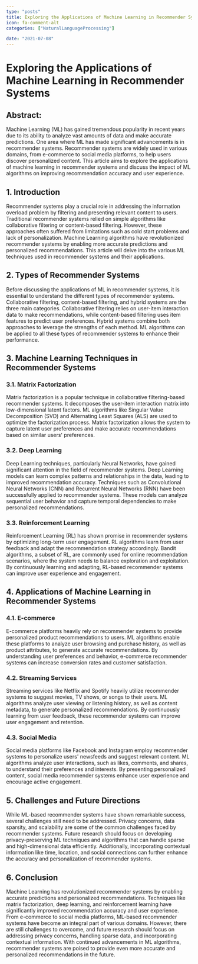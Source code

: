 ```yaml
---
type: "posts"
title: Exploring the Applications of Machine Learning in Recommender Systems
icon: fa-comment-alt
categories: ["NaturalLanguageProcessing"]

date: "2021-07-08"
---
```




# Exploring the Applications of Machine Learning in Recommender Systems

## Abstract:
Machine Learning (ML) has gained tremendous popularity in recent years due to its ability to analyze vast amounts of data and make accurate predictions. One area where ML has made significant advancements is in recommender systems. Recommender systems are widely used in various domains, from e-commerce to social media platforms, to help users discover personalized content. This article aims to explore the applications of machine learning in recommender systems and discuss the impact of ML algorithms on improving recommendation accuracy and user experience.

## 1. Introduction
Recommender systems play a crucial role in addressing the information overload problem by filtering and presenting relevant content to users. Traditional recommender systems relied on simple algorithms like collaborative filtering or content-based filtering. However, these approaches often suffered from limitations such as cold start problems and lack of personalization. Machine Learning algorithms have revolutionized recommender systems by enabling more accurate predictions and personalized recommendations. This article will delve into the various ML techniques used in recommender systems and their applications.

## 2. Types of Recommender Systems
Before discussing the applications of ML in recommender systems, it is essential to understand the different types of recommender systems. Collaborative filtering, content-based filtering, and hybrid systems are the three main categories. Collaborative filtering relies on user-item interaction data to make recommendations, while content-based filtering uses item features to predict user preferences. Hybrid systems combine both approaches to leverage the strengths of each method. ML algorithms can be applied to all these types of recommender systems to enhance their performance.

## 3. Machine Learning Techniques in Recommender Systems
### 3.1. Matrix Factorization
Matrix factorization is a popular technique in collaborative filtering-based recommender systems. It decomposes the user-item interaction matrix into low-dimensional latent factors. ML algorithms like Singular Value Decomposition (SVD) and Alternating Least Squares (ALS) are used to optimize the factorization process. Matrix factorization allows the system to capture latent user preferences and make accurate recommendations based on similar users' preferences.

### 3.2. Deep Learning
Deep Learning techniques, particularly Neural Networks, have gained significant attention in the field of recommender systems. Deep Learning models can learn complex patterns and relationships in the data, leading to improved recommendation accuracy. Techniques such as Convolutional Neural Networks (CNN) and Recurrent Neural Networks (RNN) have been successfully applied to recommender systems. These models can analyze sequential user behavior and capture temporal dependencies to make personalized recommendations.

### 3.3. Reinforcement Learning
Reinforcement Learning (RL) has shown promise in recommender systems by optimizing long-term user engagement. RL algorithms learn from user feedback and adapt the recommendation strategy accordingly. Bandit algorithms, a subset of RL, are commonly used for online recommendation scenarios, where the system needs to balance exploration and exploitation. By continuously learning and adapting, RL-based recommender systems can improve user experience and engagement.

## 4. Applications of Machine Learning in Recommender Systems
### 4.1. E-commerce
E-commerce platforms heavily rely on recommender systems to provide personalized product recommendations to users. ML algorithms enable these platforms to analyze user browsing and purchase history, as well as product attributes, to generate accurate recommendations. By understanding user preferences and behavior, e-commerce recommender systems can increase conversion rates and customer satisfaction.

### 4.2. Streaming Services
Streaming services like Netflix and Spotify heavily utilize recommender systems to suggest movies, TV shows, or songs to their users. ML algorithms analyze user viewing or listening history, as well as content metadata, to generate personalized recommendations. By continuously learning from user feedback, these recommender systems can improve user engagement and retention.

### 4.3. Social Media
Social media platforms like Facebook and Instagram employ recommender systems to personalize users' newsfeeds and suggest relevant content. ML algorithms analyze user interactions, such as likes, comments, and shares, to understand their preferences and interests. By presenting personalized content, social media recommender systems enhance user experience and encourage active engagement.

## 5. Challenges and Future Directions
While ML-based recommender systems have shown remarkable success, several challenges still need to be addressed. Privacy concerns, data sparsity, and scalability are some of the common challenges faced by recommender systems. Future research should focus on developing privacy-preserving ML techniques and algorithms that can handle sparse and high-dimensional data efficiently. Additionally, incorporating contextual information like time, location, and social connections can further enhance the accuracy and personalization of recommender systems.

## 6. Conclusion
Machine Learning has revolutionized recommender systems by enabling accurate predictions and personalized recommendations. Techniques like matrix factorization, deep learning, and reinforcement learning have significantly improved recommendation accuracy and user experience. From e-commerce to social media platforms, ML-based recommender systems have become an integral part of various domains. However, there are still challenges to overcome, and future research should focus on addressing privacy concerns, handling sparse data, and incorporating contextual information. With continued advancements in ML algorithms, recommender systems are poised to provide even more accurate and personalized recommendations in the future.